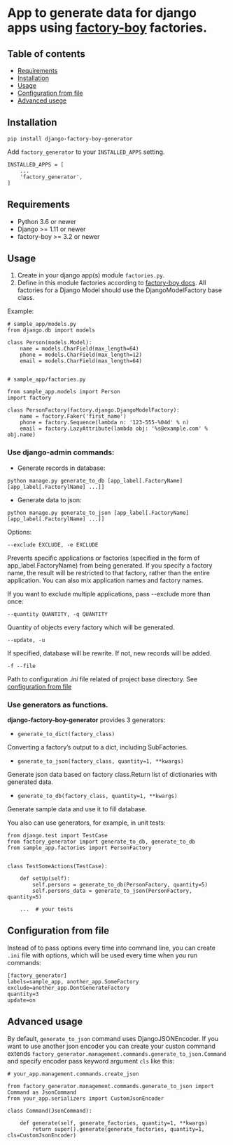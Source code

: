 # App to generate data for django apps using [factory-boy](https://github.com/FactoryBoy/factory_boy) factories.


## Table of contents
- [Requirements](#requirements)
- [Installation](#install)
- [Usage](#usage)
- [Configuration from file](#config)
- [Advanced usege](#advanced)


<a name="install"></a>
## Installation

`pip install django-factory-boy-generator`

Add `factory_generator` to your `INSTALLED_APPS` setting.
```
INSTALLED_APPS = [
    ...
    'factory_generator',
]
```


<a name="requirements"></a>
## Requirements

- Python 3.6 or newer
- Django >= 1.11 or newer
- factory-boy >= 3.2 or newer


<a name="usage"></a>
## Usage

1. Create in your django app(s) module `factories.py`.
2. Define in this module factories according to [factory-boy docs](https://factoryboy.readthedocs.io/en/stable/orms.html).
All factories for a Django Model should use the DjangoModelFactory base class.

Example:
```
# sample_app/models.py
from django.db import models

class Person(models.Model):
    name = models.CharField(max_length=64)
    phone = models.CharField(max_length=12)
    email = models.CharField(max_length=64)


# sample_app/factories.py

from sample_app.models import Person
import factory

class PersonFactory(factory.django.DjangoModelFactory):
    name = factory.Faker('first_name')
    phone = factory.Sequence(lambda n: '123-555-%04d' % n)
    email = factory.LazyAttribute(lambda obj: '%s@example.com' % obj.name)
```

### Use django-admin commands:

- Generate records in database:

`python manage.py generate_to_db [app_label[.FactoryName] [app_label[.FactorylName] ...]]`


- Generate data to json:

`python manage.py generate_to_json [app_label[.FactoryName] [app_label[.FactorylName] ...]]`


Options:

`--exclude EXCLUDE, -e EXCLUDE`

Prevents specific applications or factories (specified in the form of app_label.FactoryName) from being generated. If you specify a factory name, the result will be restricted to that factory, rather than the entire application. You can also mix application names and factory names.

If you want to exclude multiple applications, pass --exclude more than once:


`--quantity QUANTITY, -q QUANTITY`

Quantity of objects every factory which will be generated.


`--update, -u`

If specified, database will be rewrite. If not, new records will be added.


`-f --file`

Path to configuration *.ini* file related of project base directory. See [configuration from file](#config)


### Use generators as functions.

**django-factory-boy-generator** provides 3 generators:

- `generate_to_dict(factory_class)`

Converting a factory’s output to a dict, including SubFactories.


- `generate_to_json(factory_class, quantity=1, **kwargs)`

Generate json data based on factory class.Return list of dictionaries with generated data.


- `generate_to_db(factory_class, quantity=1, **kwargs)`

Generate sample data and use it to fill database.


You also can use generators, for example, in unit tests:
```
from django.test import TestCase
from factory_generator import generate_to_db, generate_to_db
from sample_app.factories import PersonFactory


class TestSomeActions(TestCase):

    def setUp(self):
        self.persons = generate_to_db(PersonFactory, quantity=5)
        self.persons_data = generate_to_json(PersonFactory, quantity=5)

    ...  # your tests
```


<a name="config"></a>
## Configuration from file

Instead of to pass options every time into command line, you can create `.ini` file with options, which will be used every time when you run commands:
```
[factory_generator]
labels=sample_app, another_app.SomeFactory
exclude=another_app.DontGenerateFactory
quantity=3
update=on
```


<a name="advanced"></a>
## Advanced usage

By default, `generate_to_json` command uses DjangoJSONEncoder. If you want to use another json encoder you can create your custon command extends `factory_generator.management.commands.generate_to_json.Command` and specify encoder pass keyword argument `cls` like this:
```
# your_app.management.commands.create_json

from factory_generator.management.commands.generate_to_json import Command as JsonCommand
from your_app.serializers import CustomJsonEncoder

class Command(JsonCommand):

    def generate(self, generate_factories, quantity=1, **kwargs)
        return super().generate(generate_factories, quantity=1, cls=CustomJsonEncoder)
```

